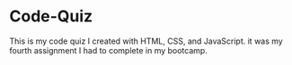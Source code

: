 # Code-Quiz
This is my code quiz I created with HTML, CSS, and JavaScript. it was my fourth assignment I had to complete in my bootcamp.
